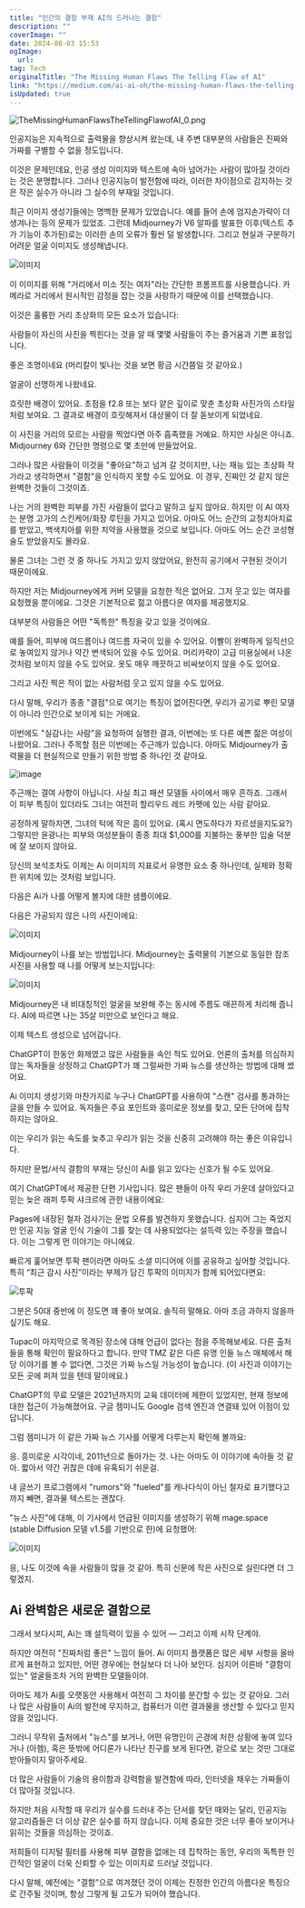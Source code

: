 ```yaml
---
title: "인간의 결함 부재 AI의 드러나는 결함"
description: ""
coverImage: ""
date: 2024-08-03 15:53
ogImage: 
  url: 
tag: Tech
originalTitle: "The Missing Human Flaws The Telling Flaw of AI"
link: "https://medium.com/ai-ai-oh/the-missing-human-flaws-the-telling-flaw-of-ai-3bdf4a63959f"
isUpdated: true
---
```






![TheMissingHumanFlawsTheTellingFlawofAI_0.png](/assets/img/TheMissingHumanFlawsTheTellingFlawofAI_0.png)

인공지능은 지속적으로 출력물을 향상시켜 왔는데, 내 주변 대부분의 사람들은 진짜와 가짜를 구별할 수 없을 정도입니다.

이것은 문제인데요, 인공 생성 이미지와 텍스트에 속아 넘어가는 사람이 많아질 것이라는 것은 분명합니다. 그러나 인공지능이 발전함에 따라, 이러한 차이점으로 감지하는 것은 작은 실수가 아니라 그 실수의 부재일 것입니다.

최근 이미지 생성기들에는 명백한 문제가 있었습니다. 예를 들어 손에 엄지손가락이 더 생겨나는 등의 문제가 있었죠. 그런데 Midjourney가 V6 알파를 발표한 이후(텍스트 추가 기능이 추가된)로는 이러한 손의 오류가 훨씬 덜 발생합니다. 그리고 현실과 구분하기 어려운 얼굴 이미지도 생성해냅니다.

<div class="content-ad"></div>

![이미지](/assets/img/TheMissingHumanFlawsTheTellingFlawofAI_1.png)

이 이미지를 위해 "거리에서 미소 짓는 여자"라는 간단한 프롬프트를 사용했습니다. 카메라로 거리에서 원시적인 감정을 잡는 것을 사랑하기 때문에 이를 선택했습니다.

이것은 훌륭한 거리 초상화의 모든 요소가 있습니다:

사람들이 자신의 사진을 찍힌다는 것을 알 때 몇몇 사람들이 주는 즐거움과 기쁜 표정입니다.

<div class="content-ad"></div>

좋은 조명이네요 (머리칼이 빛나는 것을 보면 황금 시간쯤일 것 같아요.)

얼굴이 선명하게 나왔네요.

흐릿한 배경이 있어요. 초점을 f2.8 또는 보다 얕은 깊이로 맞춘 초상화 사진가의 스타일처럼 보여요. 그 결과로 배경이 흐릿해져서 대상물이 더 잘 돋보이게 되었네요.

이 사진을 거리의 모르는 사람을 찍었다면 아주 흡족했을 거예요. 하지만 사실은 아니죠. Midjourney 6와 간단한 명령으로 몇 초만에 만들었어요.

<div class="content-ad"></div>

그러나 많은 사람들이 이것을 "좋아요"하고 넘겨 갈 것이지만, 나는 재능 있는 초상화 작가라고 생각하면서 "결함"을 인식하지 못할 수도 있어요. 이 경우, 진짜인 것 같지 않은 완벽한 것들이 그것이죠.

나는 거의 완벽한 피부를 가진 사람들이 없다고 말하고 싶지 않아요. 하지만 이 AI 여자는 분명 고가의 스킨케어/화장 루틴을 가지고 있어요. 아마도 어느 순간의 교정치아치료를 받았고, 백색치아를 위한 치약을 사용했을 것으로 보입니다. 아마도 어느 순간 코성형술도 받았을지도 몰라요.

물론 그녀는 그런 것 중 하나도 가지고 있지 않았어요, 완전히 공기에서 구현된 것이기 때문이에요.

하지만 저는 Midjourney에게 커버 모델을 요청한 적은 없어요. 그저 웃고 있는 여자를 요청했을 뿐이에요. 그것은 기본적으로 젊고 아름다운 여자를 제공했지요.

<div class="content-ad"></div>

대부분의 사람들은 어떤 "독특한" 특징을 갖고 있을 것이에요.

예를 들어, 피부에 여드름이나 여드름 자국이 있을 수 있어요. 이빨이 완벽하게 일직선으로 놓여있지 않거나 약간 변색되어 있을 수도 있어요. 머리카락이 고급 미용실에서 나온 것처럼 보이지 않을 수도 있어요. 옷도 매우 깨끗하고 비싸보이지 않을 수도 있어요.

그리고 사진 찍은 적이 없는 사람처럼 웃고 있지 않을 수도 있어요.

다시 말해, 우리가 종종 "결점"으로 여기는 특징이 없어진다면, 우리가 공기로 뿌린 모델이 아니라 인간으로 보이게 되는 거에요.

<div class="content-ad"></div>

이번에도 "실감나는 사람"을 요청하여 실행한 결과, 이번에는 또 다른 예쁜 젊은 여성이 나왔어요. 그러나 주목할 점은 이번에는 주근깨가 있습니다. 아마도 Midjourney가 출력물을 더 현실적으로 만들기 위한 방법 중 하나인 것 같아요.

![image](/assets/img/TheMissingHumanFlawsTheTellingFlawofAI_2.png)

주근깨는 결여 사항이 아닙니다. 사실 최고 패션 모델들 사이에서 매우 흔하죠. 그래서 이 피부 특징이 있더라도 그녀는 여전히 할리우드 레드 카펫에 있는 사람 같아요.

공정하게 말하자면, 그녀의 턱에 작은 흠이 있어요. (혹시 면도하다가 자르셨을지도요?) 그렇지만 윤광나는 피부와 여성분들이 종종 최대 $1,000를 지불하는 풍부한 입술 덕분에 잘 보이지 않아요.

<div class="content-ad"></div>

당신의 보석조차도 이제는 Ai 이미지의 지표로서 유명한 요소 중 하나인데, 실제와 정확한 위치에 있는 것처럼 보입니다.

다음은 Ai가 나를 어떻게 볼지에 대한 샘플이에요.

다음은 가공되지 않은 나의 사진이에요:

![이미지](/assets/img/TheMissingHumanFlawsTheTellingFlawofAI_3.png)

<div class="content-ad"></div>

Midjourney이 나를 보는 방법입니다. Midjourney는 출력물의 기본으로 동일한 참조 사진을 사용할 때 나를 어떻게 보는지입니다:

![이미지](/assets/img/TheMissingHumanFlawsTheTellingFlawofAI_4.png)

Midjourney은 내 비대칭적인 얼굴을 보완해 주는 동시에 주름도 매끈하게 처리해 줍니다. AI에 따르면 나는 35살 미만으로 보인다고 해요.

이제 텍스트 생성으로 넘어갑니다.

<div class="content-ad"></div>

ChatGPT이 한동안 화제였고 많은 사람들을 속인 적도 있어요. 언론의 출처를 의심하지 않는 독자들을 상정하고 ChatGPT가 꽤 그럴싸한 가짜 뉴스를 생산하는 방법에 대해 썼어요.

Ai 이미지 생성기와 마찬가지로 누구나 ChatGPT를 사용하여 "스캔" 검사를 통과하는 글을 만들 수 있어요. 독자들은 주요 포인트와 흥미로운 정보를 찾고, 모든 단어에 집착하지는 않아요.

이는 우리가 읽는 속도를 늦추고 우리가 읽는 것을 신중히 고려해야 하는 좋은 이유입니다.

하지만 문법/서식 결함의 부재는 당신이 Ai를 읽고 있다는 신호가 될 수도 있어요.

<div class="content-ad"></div>

여기 ChatGPT에서 제공한 단편 기사입니다. 많은 팬들이 아직 우리 가운데 살아있다고 믿는 늦은 래퍼 투팍 샤크르에 관한 내용이에요:

Pages에 내장된 철자 검사기는 문법 오류를 발견하지 못했습니다. 심지어 그는 죽었지만 인공 지능 얼굴 인식 기술이 그를 찾는 데 사용되었다는 설득력 있는 주장을 했습니다. 이는 그렇게 먼 이야기는 아니에요.

빠르게 훑어보면 투팍 팬이라면 아마도 소셜 미디어에 이를 공유하고 싶어할 것입니다. 특히 “최근 감시 사진”이라는 부제가 담긴 투팍의 이미지가 함께 되어있다면요:

![투팍](/assets/img/TheMissingHumanFlawsTheTellingFlawofAI_5.png)

<div class="content-ad"></div>

그분은 50대 중반에 이 정도면 꽤 좋아 보여요. 솔직히 말해요. 아마 조금 과하지 않을까 싶기도 해요.

Tupac이 마지막으로 목격된 장소에 대해 언급이 없다는 점을 주목해보세요. 다른 출처들을 통해 확인이 필요하다고 합니다. 만약 TMZ 같은 다른 유명 인들 뉴스 매체에서 해당 이야기를 볼 수 없다면, 그것은 가짜 뉴스일 가능성이 높습니다. (이 사진과 이야기는 모든 곳에 퍼져 있을 텐데 말이에요.)

ChatGPT의 무료 모델은 2021년까지의 교육 데이터에 제한이 있었지만, 현재 정보에 대한 접근이 가능해졌어요. 구글 젬미니도 Google 검색 엔진과 연결돼 있어 이점이 있답니다.

그럼 젬미니가 이 같은 가짜 뉴스 기사를 어떻게 다루는지 확인해 볼까요:

<div class="content-ad"></div>

응. 흥미로운 시각이네, 2011년으로 돌아가는 것. 나는 아마도 이 이야기에 속아들 것 같아. 짧아서 약간 귀찮은 데에 유혹되기 쉬운걸.

내 글쓰기 프로그램에서 "rumors"와 "fueled"를 캐나다식이 아닌 철자로 표기했다고 까지 빼면, 결과물 텍스트는 괜찮다.

"뉴스 사진"에 대해, 이 기사에서 언급된 이미지를 생성하기 위해 mage.space (stable Diffusion 모델 v1.5를 기반으로 한)에 요청했어:

![이미지](/assets/img/TheMissingHumanFlawsTheTellingFlawofAI_6.png)

<div class="content-ad"></div>

응, 나도 이것에 속을 사람들이 많을 것 같아. 특히 신문에 작은 사진으로 실린다면 더 그렇겠지.

## Ai 완벽함은 새로운 결함으로

그래서 보다시피, Ai는 꽤 설득력이 있을 수 있어 — 그리고 이제 시작 단계야.

하지만 여전히 "진짜처럼 좋은" 느낌이 들어. Ai 이미지 플랫폼은 많은 세부 사항을 올바르게 표현하고 있지만, 어떤 경우에는 현실보다 더 나아 보인다. 심지어 이른바 "결함이 있는" 얼굴들조차 거의 완벽한 모델들이야.

<div class="content-ad"></div>

아마도 제가 Ai를 오랫동안 사용해서 여전히 그 차이를 분간할 수 있는 것 같아요. 그러나 많은 사람들이 Ai의 발전에 무지하고, 컴퓨터가 이런 결과물을 생산할 수 있다고 믿지 않을 것입니다.

그러니 무작위 출처에서 "뉴스"를 보거나, 어떤 유명인이 곤경에 처한 상황에 놓여 있다거나 (아헴), 혹은 뜻밖에 어디론가 나타난 친구를 보게 된다면, 겉으로 보는 것만 그대로 받아들이지 말아주세요.

더 많은 사람들이 기술의 용이함과 강력함을 발견함에 따라, 인터넷을 채우는 가짜들이 더 많아질 것입니다.

하지만 처음 시작할 때 우리가 실수를 드러내 주는 단서를 찾던 때와는 달리, 인공지능 알고리즘들은 더 이상 같은 실수를 하지 않습니다. 이제 중요한 것은 너무 좋아 보이거나 읽히는 것들을 의심하는 것이죠.

<div class="content-ad"></div>

저희들이 디지털 필터를 사용해 피부 결함을 없애는 데 집착하는 동안, 우리의 독특한 인간적인 얼굴이 더욱 신뢰할 수 있는 이미지로 드러날 것입니다.

다시 말해, 예전에는 "결함"으로 여겨졌던 것이 이제는 진정한 인간의 아름다운 특징으로 간주될 것이며, 항상 그렇게 될 고도가 되어야 했습니다.
